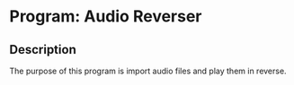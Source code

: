 # Program: Audio Reverser
## Description

The purpose of this program is import audio files and play them in reverse.
